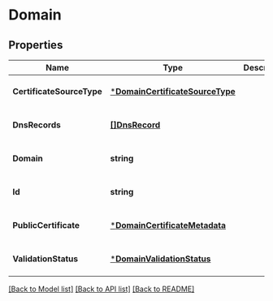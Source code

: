 # Domain

## Properties
Name | Type | Description | Notes
------------ | ------------- | ------------- | -------------
**CertificateSourceType** | [***DomainCertificateSourceType**](DomainCertificateSourceType.md) |  | [optional] [default to null]
**DnsRecords** | [**[]DnsRecord**](DNSRecord.md) |  | [optional] [default to null]
**Domain** | **string** |  | [optional] [default to null]
**Id** | **string** |  | [optional] [default to null]
**PublicCertificate** | [***DomainCertificateMetadata**](DomainCertificateMetadata.md) |  | [optional] [default to null]
**ValidationStatus** | [***DomainValidationStatus**](DomainValidationStatus.md) |  | [optional] [default to null]

[[Back to Model list]](../README.md#documentation-for-models) [[Back to API list]](../README.md#documentation-for-api-endpoints) [[Back to README]](../README.md)

